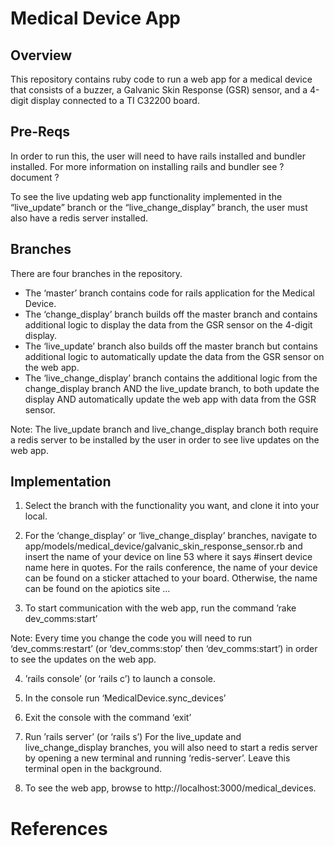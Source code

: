# Medical Device App

## Overview
This repository contains ruby code to run a web app for a medical device that consists of a buzzer, a Galvanic Skin Response (GSR) sensor, and a 4-digit display connected to a TI C32200 board.

## Pre-Reqs

In order to run this, the user will need to have rails installed and bundler installed. For more information on installing rails and bundler see ? document ?

To see the live updating web app functionality implemented in the “live_update” branch or the “live_change_display” branch, the user must also have a redis server installed.

## Branches

There are four branches in the repository.

* The ‘master’ branch contains code for rails application for the Medical Device.
* The ‘change_display’ branch builds off the master branch and contains additional logic to display the data from the GSR sensor on the 4-digit display.
* The ‘live_update’ branch also builds off the master branch but contains additional logic to automatically update the data from the GSR sensor on the web app. 
* The ‘live_change_display’ branch contains the additional logic from the change_display branch AND the live_update branch, to both update the display AND automatically update the web app with data from the GSR sensor.

Note: The live_update branch and live_change_display branch both require a redis server to be installed by the user in order to see live updates on the web app.

## Implementation

1. Select the branch with the functionality you want, and clone it into your local. 

2. For the ‘change_display’ or ‘live_change_display’ branches, navigate to app/models/medical_device/galvanic_skin_response_sensor.rb and insert the name of your device on line 53 where it says #insert device name here in quotes.  For the rails conference, the name of your device can be found on a sticker attached to your board.  Otherwise, the name can be found on the apiotics site … 

3. To start communication with the web app, run the command ’rake dev_comms:start’ 

Note: 
Every time you change the code you will need to run ‘dev_comms:restart’ (or ‘dev_comms:stop’ then ‘dev_comms:start’) in order to see the updates on the web app. 


4. ’rails console’ (or ‘rails c’)  to launch a console.

5. In the console run ‘MedicalDevice.sync_devices’

6. Exit the console with the command ‘exit’

7. Run ’rails server’ (or ‘rails s’)
For the live_update and live_change_display branches, you will also need to start a redis server by opening a new terminal and running ‘redis-server’.  Leave this terminal open in the background.  

8. To see the web app, browse to http://localhost:3000/medical_devices.



# References

